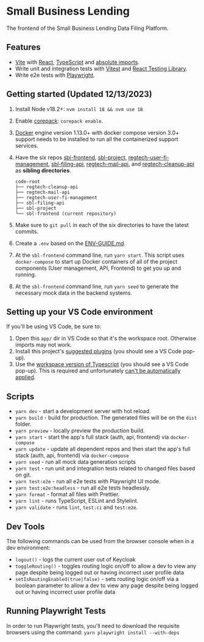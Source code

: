 # Small Business Lending

The frontend of the Small Business Lending Data Filing Platform.

## Features

- [Vite](https://vitejs.dev) with [React](https://reactjs.org), [TypeScript](https://www.typescriptlang.org) and [absolute imports](https://github.com/aleclarson/vite-tsconfig-paths).
- Write unit and integration tests with [Vitest](https://vitest.dev/) and [React Testing Library](https://testing-library.com/).
- Write e2e tests with [Playwright](https://playwright.dev/).

## Getting started (Updated 12/13/2023)

1. Install Node v18.2+: `nvm install 18 && nvm use 18`
1. Enable [corepack](https://yarnpkg.com/getting-started/install): `corepack enable`.
1. [Docker](https://docs.docker.com/get-docker/) engine version 1.13.0+ with docker compose version 3.0+ support needs to be installed to run all the containerized support services.
1. Have the six repos [sbl-frontend](https://github.com/cfpb/sbl-frontend), [sbl-project](https://github.com/cfpb/sbl-project), [regtech-user-fi-management](https://github.com/cfpb/regtech-user-fi-management), [sbl-filing-api](https://github.com/cfpb/sbl-filing-api/), [regtech-mail-api](https://github.com/cfpb/regtech-mail-api), and [regtech-cleanup-api](https://github.com/cfpb/regtech-cleanup-api) as **sibling directories**.

   ```
   code-root
   ├── regtech-cleanup-api
   ├── regtech-mail-api
   ├── regtech-user-fi-management
   ├── sbl-filing-api
   ├── sbl-project
   └── sbl-frontend (current repository)

   ```

1. Make sure to `git pull` in each of the six directories to have the latest commits.
1. Create a `.env` based on the [ENV-GUIDE.md](./ENV-GUIDE.md).
1. At the `sbl-frontend` command line, run `yarn start`. This script uses `docker-compose` to start up Docker containers of all of the project components (User management, API, Frontend) to get you up and running.
1. At the `sbl-frontend` command line, run `yarn seed` to generate the necessary mock data in the backend systems.

## Setting up your VS Code environment

If you'll be using VS Code, be sure to:

1. Open this `app/` dir in VS Code so that it's the workspace root. Otherwise imports may not work.
1. Install this project's [suggested plugins](.vscode/extensions.json) (you should see a VS Code pop-up).
1. Use the [workspace version of Typescript](https://code.visualstudio.com/docs/typescript/typescript-compiling#_using-the-workspace-version-of-typescript) (you should see a VS Code pop-up). This is required and unfortunately [can't be automatically applied](https://stackoverflow.com/questions/74642723/how-do-i-force-vs-code-to-always-use-my-workspaces-version-of-typescript-for-al).

## Scripts

- `yarn dev` - start a development server with hot reload.
- `yarn build` - build for production. The generated files will be on the `dist` folder.
- `yarn preview` - locally preview the production build.
- `yarn start` - start the app's full stack (auth, api, frontend) via `docker-compose`
- `yarn update` - update all dependent repos and then start the app's full stack (auth, api, frontend) via `docker-compose`
- `yarn seed` - run all mock data generation scripts
- `yarn test` - run unit and integration tests related to changed files based on git.
- `yarn test:e2e` - run all e2e tests with Playwright UI mode.
- `yarn test:e2e:headless` - run all e2e tests headlessly.
- `yarn format` - format all files with Prettier.
- `yarn lint` - runs TypeScript, ESLint and Stylelint.
- `yarn validate` - runs `lint`, `test:ci` and `test:e2e`.

## Dev Tools

The following commands can be used from the browser console when in a dev environment:

- `logout()` - logs the current user out of Keycloak
- `toggleRouting()` - toggles routing logic on/off to allow a dev to view any page despite being logged out or having incorrect user profile data
- `setIsRoutingEnabled(true|false)` - sets routing logic on/off via a boolean parameter to allow a dev to view any page despite being logged out or having incorrect user profile data

## Running Playwright Tests

In order to run Playwright tests, you'll need to download the requisite browsers using the command: `yarn playwright install --with-deps`

